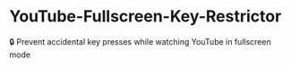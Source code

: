 # YouTube-Fullscreen-Key-Restrictor
🔒 Prevent accidental key presses while watching YouTube in fullscreen mode
